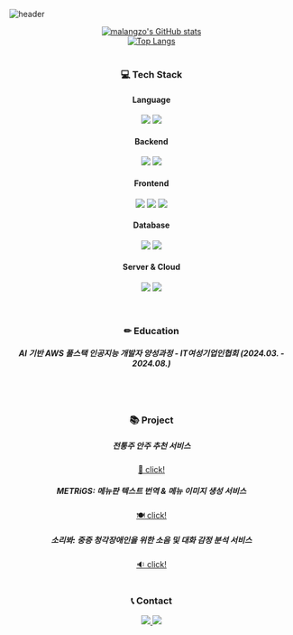 ![header](https://capsule-render.vercel.app/api?type=venom&color=F1E1A6&height=300&section=header&text=malangzo's+Github&fontSize=80&fontAlign=50)
<div align="center">

[![malangzo's GitHub stats](https://github-readme-stats.vercel.app/api?username=malangzo&count_private=true&show_icons=true&theme=solarized-light)](https://github.com/anuraghazra/github-readme-stats)
<br>
[![Top Langs](https://github-readme-stats.vercel.app/api/top-langs/?username=malangzo&card_width=465)](https://github.com/anuraghazra/github-readme-stats)
<br><br>
<h3>💻 Tech Stack</h3>
<h4>Language</h4>
<div>
<img src="https://img.shields.io/badge/python-3670A0?style=for-the-badge&logo=python&logoColor=ffdd54">
<img src="https://img.shields.io/badge/javascript-F7DF1E.svg?style=for-the-badge&logo=javascript&logoColor=black">
</div>
<h4>Backend</h4>
<div>
<img src="https://img.shields.io/badge/fastapi-009688?style=for-the-badge&logo=fastapi&logoColor=white">
<img src="https://img.shields.io/badge/node.js-6DA55F?style=for-the-badge&logo=node.js&logoColor=white">
</div>
<h4>Frontend</h4>
<div>
<img src="https://img.shields.io/badge/react-61DAFB?style=for-the-badge&logo=react&logoColor=black">
<img src="https://img.shields.io/badge/HTML-E34F26?style=for-the-badge&logo=HTML5&logoColor=white">
<img src="https://img.shields.io/badge/CSS-1572B6?style=for-the-badge&logo=CSS3&logoColor=white">
</div>
<h4>Database</h4>
<div>
<img src="https://img.shields.io/badge/MySQL-4479A1?style=for-the-badge&logo=mysql&logoColor=white">
<img src="https://img.shields.io/badge/MongoDB-47A248?style=for-the-badge&logo=mongodb&logoColor=white">
</div>
<h4>Server & Cloud</h4>
<div>
<img src="https://img.shields.io/badge/Linux-FCC624?style=for-the-badge&logo=Linux&logoColor=white">
<img src="https://img.shields.io/badge/AWS EC2-FF9900?style=for-the-badge&logo=amazonec2&logoColor=black">
</div>
<br><br>
<h3>✏ Education</h3>
<h5>AI 기반 AWS 풀스택 인공지능 개발자 양성과정 - IT여성기업인협회 (2024.03. - 2024.08.)</h5>
<br><br>
<h3>📚 Project</h3>
<h5>전통주 안주 추천 서비스</h5> <a href="https://github.com/malangzo/Traditional-Liquor">🍷 click!</a>
<h5>METRiGS: 메뉴판 텍스트 번역 & 메뉴 이미지 생성 서비스</h5> <a href="https://github.com/malangzo/METRiGs"> 🍽 click!</a>
<h5>소리봐: 중증 청각장애인을 위한 소음 및 대화 감정 분석 서비스</h5> <a href="https://github.com/malangzo/Soribwa"> 🔉 click!</a>
<br><br>
<h3>📞 Contact</h3>
<div>
<a href="yooj1124@icloud.com">
  <img src="https://img.shields.io/badge/email-3693F3?style=for-the-badge&logo=iCloud&logoColor=white"> 
</a>
<a href="https://github.com/malangzo">
  <img src="https://img.shields.io/badge/Github-181717?style=for-the-badge&logo=github&logoColor=white"> 
</a>
</div>
<br><br>
</div>
